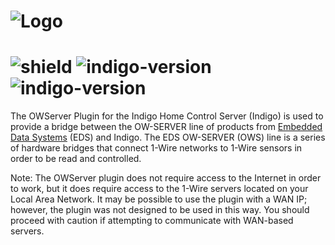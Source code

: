 # ![Logo](https://github.com/DaveL17/OWServer/wiki/img/img_owserver_logo.png)
# ![shield](https://img.shields.io/github/release/DaveL17/OWServer.svg) ![indigo-version](https://img.shields.io/badge/Indigo-2022.1-blueviolet.svg) ![indigo-version](https://img.shields.io/badge/Python-3.10-darkgreen.svg)

The OWServer Plugin for the Indigo Home Control Server (Indigo) is 
used to provide a bridge between the OW-SERVER line of products from 
[Embedded Data Systems](https://www.embeddeddatasystems.com) (EDS) 
and Indigo. The EDS OW-SERVER (OWS) line is a series of hardware 
bridges that connect 1-Wire networks to 1-Wire sensors in order to be read 
and controlled.

Note: The OWServer plugin does not require access to the Internet in 
order to work, but it does require access to the 1-Wire servers 
located on your Local Area Network. It may be possible to use the 
plugin with a WAN IP; however, the plugin was not designed to be 
used in this way. You should proceed with caution if attempting to 
communicate with WAN-based servers.
